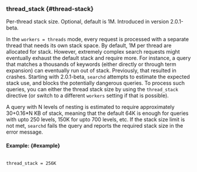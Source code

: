 ### thread_stack {#thread-stack}

Per-thread stack size. Optional, default is 1M. Introduced in version 2.0.1-beta.

In the `workers = threads` mode, every request is processed with a separate thread that needs its own stack space. By default, 1M per thread are allocated for stack. However, extremely complex search requests might eventually exhaust the default stack and require more. For instance, a query that matches a thousands of keywords (either directly or through term expansion) can eventually run out of stack. Previously, that resulted in crashes. Starting with 2.0.1-beta, `searchd` attempts to estimate the expected stack use, and blocks the potentially dangerous queries. To process such queries, you can either the thread stack size by using the `thread_stack` directive (or switch to a different `workers` setting if that is possible).

A query with N levels of nesting is estimated to require approximately 30+0.16*N KB of stack, meaning that the default 64K is enough for queries with upto 250 levels, 150K for upto 700 levels, etc. If the stack size limit is not met, `searchd` fails the query and reports the required stack size in the error message.

#### Example: {#example}

```

thread_stack = 256K

```